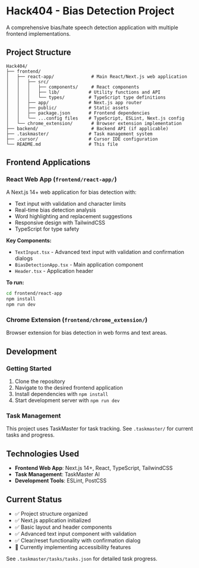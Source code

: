 # Hack404 - Bias Detection Project

A comprehensive bias/hate speech detection application with multiple frontend implementations.

## Project Structure

```
Hack404/
├── frontend/
│   ├── react-app/              # Main React/Next.js web application
│   │   ├── src/
│   │   │   ├── components/     # React components
│   │   │   ├── lib/           # Utility functions and API
│   │   │   └── types/         # TypeScript type definitions
│   │   ├── app/               # Next.js app router
│   │   ├── public/            # Static assets
│   │   ├── package.json       # Frontend dependencies
│   │   └── ...config files    # TypeScript, ESLint, Next.js config
│   └── chrome_extension/       # Browser extension implementation
├── backend/                    # Backend API (if applicable)
├── .taskmaster/               # Task management system
├── .cursor/                   # Cursor IDE configuration
└── README.md                  # This file
```

## Frontend Applications

### React Web App (`frontend/react-app/`)

A Next.js 14+ web application for bias detection with:
- Text input with validation and character limits
- Real-time bias detection analysis
- Word highlighting and replacement suggestions
- Responsive design with TailwindCSS
- TypeScript for type safety

**Key Components:**
- `TextInput.tsx` - Advanced text input with validation and confirmation dialogs
- `BiasDetectionApp.tsx` - Main application component
- `Header.tsx` - Application header

**To run:**
```bash
cd frontend/react-app
npm install
npm run dev
```

### Chrome Extension (`frontend/chrome_extension/`)

Browser extension for bias detection in web forms and text areas.

## Development

### Getting Started
1. Clone the repository
2. Navigate to the desired frontend application
3. Install dependencies with `npm install`
4. Start development server with `npm run dev`

### Task Management
This project uses TaskMaster for task tracking. See `.taskmaster/` for current tasks and progress.

## Technologies Used

- **Frontend Web App**: Next.js 14+, React, TypeScript, TailwindCSS
- **Task Management**: TaskMaster AI
- **Development Tools**: ESLint, PostCSS

## Current Status

- ✅ Project structure organized
- ✅ Next.js application initialized
- ✅ Basic layout and header components
- ✅ Advanced text input component with validation
- ✅ Clear/reset functionality with confirmation dialog
- 🔄 Currently implementing accessibility features

See `.taskmaster/tasks/tasks.json` for detailed task progress. 